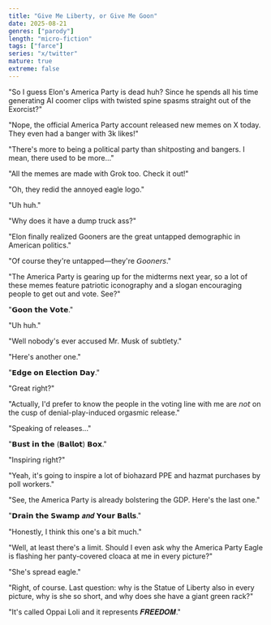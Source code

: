 ```yaml
---
title: "Give Me Liberty, or Give Me Goon"
date: 2025-08-21
genres: ["parody"]
length: "micro-fiction"
tags: ["farce"]
series: "x/twitter"
mature: true
extreme: false
---
```

"So I guess Elon's America Party is dead huh? Since he spends all his time generating AI coomer clips with twisted spine spasms straight out of the Exorcist?"

"Nope, the official America Party account released new memes on X today. They even had a banger with 3k likes!"

"There's more to being a political party than shitposting and bangers. I mean, there used to be more..."

"All the memes are made with Grok too. Check it out!"

"Oh, they redid the annoyed eagle logo."

"Uh huh."

"Why does it have a dump truck ass?"

"Elon finally realized Gooners are the great untapped demographic in American politics."

"Of course they're untapped—they're 𝘎𝘰𝘰𝘯𝘦𝘳𝘴."

"The America Party is gearing up for the midterms next year, so a lot of these memes feature patriotic iconography and a slogan encouraging people to get out and vote. See?"

"𝗚𝗼𝗼𝗻 𝘁𝗵𝗲 𝗩𝗼𝘁𝗲."

"Uh huh."

"Well nobody's ever accused Mr. Musk of subtlety."

"Here's another one."

"𝗘𝗱𝗴𝗲 𝗼𝗻 𝗘𝗹𝗲𝗰𝘁𝗶𝗼𝗻 𝗗𝗮𝘆."

"Great right?"

"Actually, I'd prefer to know the people in the voting line with me are 𝘯𝘰𝘵 on the cusp of denial-play-induced orgasmic release."

"Speaking of releases..."

"𝗕𝘂𝘀𝘁 𝗶𝗻 𝘁𝗵𝗲 (𝗕𝗮𝗹𝗹𝗼𝘁) 𝗕𝗼𝘅."

"Inspiring right?"

"Yeah, it's going to inspire a lot of biohazard PPE and hazmat purchases by poll workers."

"See, the America Party is already bolstering the GDP. Here's the last one."

"𝗗𝗿𝗮𝗶𝗻 𝘁𝗵𝗲 𝗦𝘄𝗮𝗺𝗽 𝒂𝒏𝒅 𝗬𝗼𝘂𝗿 𝗕𝗮𝗹𝗹𝘀."

"Honestly, I think this one's a bit much."

"Well, at least there's a limit. Should I even ask why the America Party Eagle is flashing her panty-covered cloaca at me in every picture?"

"She's spread eagle."

"Right, of course. Last question: why is the Statue of Liberty also in every picture, why is she so short, and why does she have a giant green rack?"

"It's called Oppai Loli and it represents 𝑭𝑹𝑬𝑬𝑫𝑶𝑴."

